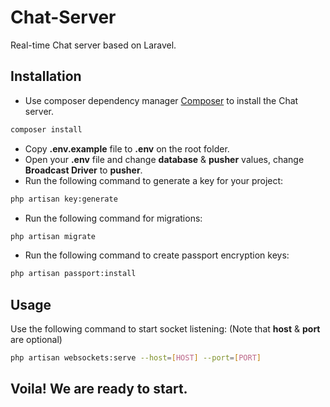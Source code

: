 # Chat-Server
Real-time Chat server based on Laravel.

## Installation
- Use composer dependency manager [Composer](https://getcomposer.org/) to install the Chat server.
```bash
composer install
```
- Copy **.env.example** file to **.env** on the root folder.
- Open your **.env** file and change **database** & **pusher** values, change **Broadcast Driver** to **pusher**.
- Run the following command to generate a key for your project:
```bash
php artisan key:generate
```
- Run the following command for migrations:
```bash
php artisan migrate
```
- Run the following command to create passport encryption keys:
```bash
php artisan passport:install
```

## Usage
Use the following command to start socket listening: (Note that **host** & **port** are optional)
```bash
php artisan websockets:serve --host=[HOST] --port=[PORT]
```

## Voila! We are ready to start.